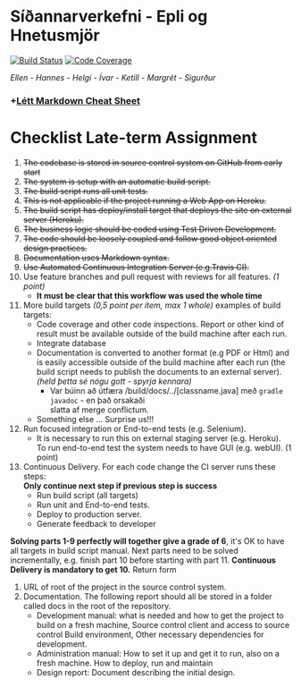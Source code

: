 # Síðannarverkefni - Epli og Hnetusmjör 
[![Build Status](https://travis-ci.org/GitExersiceHnetumjor/sidannarverkefni.svg?branch=master)](https://travis-ci.org/GitExersiceHnetumjor/sidannarverkefni)
[![Code Coverage](https://img.shields.io/codecov/c/github/pvorb/property-providers/develop.svg)](https://codecov.io/github/pvorb/property-providers?branch=develop)

*Ellen - Hannes - Helgi - Ívar - Ketill - Margrét - Sigurður*

### +[Létt Markdown Cheat Sheet](https://github.com/adam-p/markdown-here/wiki/Markdown-Cheatsheet)

# Checklist Late-term Assignment
1. ~~The codebase is stored in source control system on GitHub from early start~~
2. ~~The system is setup with an automatic build script.~~
3. ~~The build script runs all unit tests.~~
4. ~~This is not applicable if the project running a Web App on Heroku.~~
5. ~~The build script has deploy/install target that deploys the site on external server (Heroku).~~
6. ~~The business logic should be coded using Test Driven Development.~~
7. ~~The code should be loosely coupled and follow good object oriented design practices.~~
8. ~~Documentation uses Markdown syntax.~~
9. ~~Use Automated Continuous Integration Server (e.g.Travis CI).~~
10. Use feature branches and pull request with reviews for all features. *(1 point)*
    * **It must be clear that this workflow was used the whole time**
11. More build targets *(0,5 point per item, max 1 whole)* examples of build targets:
    * Code coverage and other code inspections. Report or other kind of
result must be available outside of the build machine after each run.
    * Integrate database
    * Documentation is converted to another format (e.g PDF or Html) and is
easily accessible outside of the build machine after each run (the build
script needs to publish the documents to an external server). *(held þetta sé nógu gott - spyrja kennara)*
        * Var búinn að útfæra /build/docs/../[classname.java] með `gradle javadoc` - en það orsakaði   
        slatta af merge conflictum.
    * Something else ... Surprise us!!!
12. Run focused integration or End-to-end tests (e.g. Selenium). 
    * It is necessary to run this on external staging server (e.g. Heroku). To run end-to-end test 
    the system needs to have GUI (e.g. webUI). (1 point)
13. Continuous Delivery. For each code change the CI server runs these steps:  
**Only continue next step if previous step is success**
    * Run build script (all targets)
    * Run unit and End-to-end tests.
    * Deploy to production server.
    * Generate feedback to developer

**Solving parts 1-9 perfectly will together give a grade of 6**, it's OK to have all
targets in build script manual. Next parts need to be solved incrementally, e.g.
finish part 10 before starting with part 11. **Continuous Delivery is mandatory to
get 10.**
Return form
1. URL of root of the project in the source control system.
2. Documentation. The following report should all be stored in a folder called
docs in the root of the repository.
    * Development manual: what is needed and how to get the project to
build on a fresh machine, Source control client and access to source
control Build environment, Other necessary dependencies for
development.
    * Administration manual: How to set it up and get it to run, also on a
fresh machine. How to deploy, run and maintain
    * Design report: Document describing the initial design.
